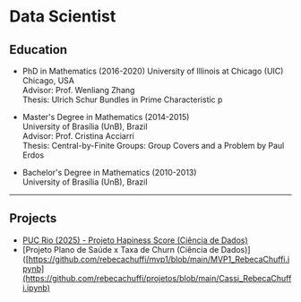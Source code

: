 # Data Scientist
## Education
*   PhD in Mathematics (2016-2020)
University of Illinois at Chicago (UIC) Chicago, USA   
Advisor: Prof. Wenliang Zhang   
Thesis: Ulrich Schur Bundles in Prime Characteristic p

*   Master's Degree in Mathematics (2014-2015)   
University of Brasília (UnB), Brazil   
Advisor: Prof. Cristina Acciarri   
Thesis: Central-by-Finite Groups: Group Covers and a Problem by Paul Erdos

*   Bachelor's Degree in Mathematics (2010-2013)   
University of Brasília (UnB), Brazil

 ---





## Projects 
- [PUC Rio (2025) - Projeto Hapiness Score (Ciência de Dados)](https://github.com/rebecachuffi/mvp1/blob/main/MVP1_RebecaChuffi.ipynb)
- [Projeto Plano de Saúde x Taxa de Churn (Ciência de Dados)]([https://github.com/rebecachuffi/mvp1/blob/main/MVP1_RebecaChuffi.ipynb](https://github.com/rebecachuffi/projetos/blob/main/Cassi_RebecaChuffi.ipynb)

